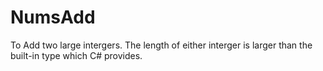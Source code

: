# NumsAdd

To Add two large intergers. The length of either interger is larger than the built-in type which C# provides.
